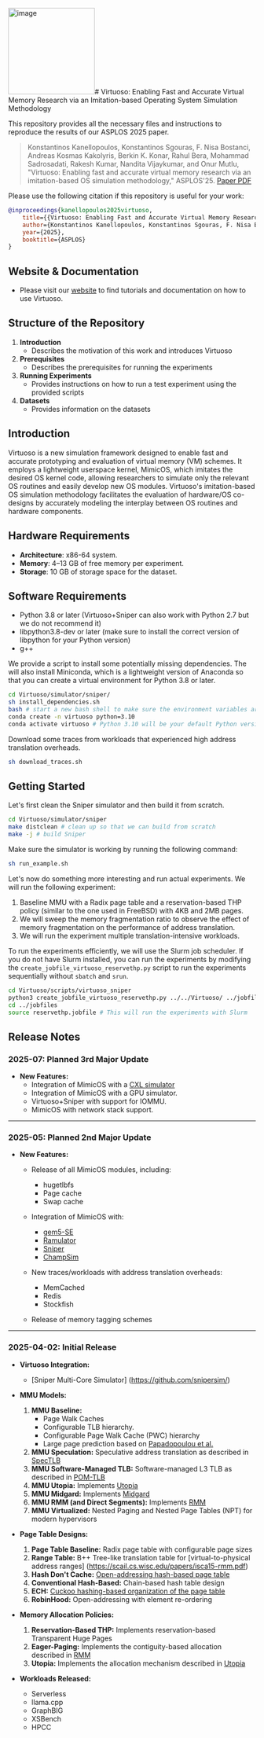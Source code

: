 <img width="176" alt="image" src="https://github.com/user-attachments/assets/153997f5-e79e-44b9-aa3d-b3089e35ed05" /># Virtuoso: Enabling Fast and Accurate Virtual Memory Research via an Imitation-based Operating System Simulation Methodology

This repository provides all the necessary files and instructions to reproduce the results of our ASPLOS 2025 paper.

> Konstantinos Kanellopoulos, Konstantinos Sgouras, F. Nisa Bostanci, Andreas Kosmas Kakolyris, Berkin K. Konar, Rahul Bera, Mohammad Sadrosadati, Rakesh Kumar, Nandita Vijaykumar, and Onur Mutlu, "Virtuoso: Enabling fast and accurate virtual memory research via an imitation-based OS simulation methodology," ASPLOS'25. [Paper PDF](https://arxiv.org/pdf/2403.04635v2)

Please use the following citation if this repository is useful for your work:

```bibtex
@inproceedings{kanellopoulos2025virtuoso,
    title={{Virtuoso: Enabling Fast and Accurate Virtual Memory Research via an Imitation-based Operating System Simulation Methodology}},
    author={Konstantinos Kanellopoulos, Konstantinos Sgouras, F. Nisa Bostanci, Andreas Kosmas Kakolyris, Berkin K. Konar, Rahul Bera, Mohammad Sadrosadati, Rakesh Kumar, Nandita Vijaykumar, and Onur Mutlu},
    year={2025},
    booktitle={ASPLOS}
}
```

## Website & Documentation

- Please visit our [website]() to find tutorials and documentation on how to use Virtuoso.

## Structure of the Repository

1. **Introduction**
     - Describes the motivation of this work and introduces Virtuoso
2. **Prerequisites**
     - Describes the prerequisites for running the experiments
3. **Running Experiments**
     - Provides instructions on how to run a test experiment using the provided scripts
4. **Datasets**
     - Provides information on the datasets

## Introduction

Virtuoso is a new simulation framework designed to enable fast and accurate prototyping and evaluation of virtual memory (VM) schemes.  It employs a lightweight userspace kernel, MimicOS, which imitates the desired OS kernel code, allowing researchers to simulate only the relevant OS routines and easily develop new OS modules.  Virtuoso's imitation-based OS simulation methodology facilitates the evaluation of hardware/OS co-designs by accurately modeling the interplay between OS routines and hardware components. 

## Hardware Requirements

- **Architecture**: x86-64 system.
- **Memory**: 4–13 GB of free memory per experiment.
- **Storage**: 10 GB of storage space for the dataset.


## Software Requirements

- Python 3.8 or later (Virtuoso+Sniper can also work with Python 2.7 but we do not recommend it)
- libpython3.8-dev or later (make sure to install the correct version of libpython for your Python version)
- g++


We provide a script to install some potentially missing dependencies. 
The will also install Miniconda, which is a lightweight version of Anaconda so that you can create a virtual environment for Python 3.8 or later.

```bash
cd Virtuoso/simulator/sniper/
sh install_dependencies.sh
bash # start a new bash shell to make sure the environment variables are set
conda create -n virtuoso python=3.10 
conda activate virtuoso # Python 3.10 will be your default Python version in this environment
```
Download some traces from workloads that experienced high address translation overheads. 

```bash
sh download_traces.sh
```
## Getting Started

 
Let's first clean the Sniper simulator and then build it from scratch.

```bash
cd Virtuoso/simulator/sniper
make distclean # clean up so that we can build from scratch
make -j # build Sniper
```

Make sure the simulator is working by running the following command:

```bash
sh run_example.sh 
```

Let's now do something more interesting and run actual experiments. 
We will run the following experiment:

1) Baseline MMU with a Radix page table and a reservation-based THP policy (similar to the one used in FreeBSD) with 4KB and 2MB pages.
2) We will sweep the memory fragmentation ratio to observe the effect of memory fragmentation on the performance of address translation.
3) We will run the experiment multiple translation-intensive workloads.

To run the experiments efficiently, we will use the Slurm job scheduler. 
If you do not have Slurm installed, you can run the experiments by modifying the `create_jobfile_virtuoso_reservethp.py` script to run the experiments sequentially without `sbatch` and `srun`.

```bash
cd Virtuoso/scripts/virtuoso_sniper
python3 create_jobfile_virtuoso_reservethp.py ../../Virtuoso/ ../jobfiles/reservethp.jobfile
cd ../jobfiles
source reservethp.jobfile # This will run the experiments with Slurm
```


## Release Notes

### **2025-07: Planned 3rd Major Update**
- **New Features:**
    - Integration of MimicOS with a [CXL simulator](https://github.com/Amit-P89/-DRackSim/)
    - Integration of MimicOS with a GPU simulator.
    - Virtuoso+Sniper with support for IOMMU.
    - MimicOS with network stack support.

---

### **2025-05: Planned 2nd Major Update**
- **New Features:**
    - Release of all MimicOS modules, including:
        - hugetlbfs
        - Page cache
        - Swap cache
          
    - Integration of MimicOS with:
        - [gem5-SE](http://gem5.org/)
        - [Ramulator](https://github.com/CMU-SAFARI/ramulator2)
        - [Sniper](https://github.com/snipersim/)
        - [ChampSim](https://github.com/ChampSim/ChampSim)
          
    - New traces/workloads with address translation overheads:
        - MemCached
        - Redis
        - Stockfish
          
    - Release of memory tagging schemes

---

### **2025-04-02: Initial Release**
- **Virtuoso Integration:**
    - [Sniper Multi-Core Simulator] (https://github.com/snipersim/)

- **MMU Models:**
    1. **MMU Baseline:**
         - Page Walk Caches
         - Configurable TLB hierarchy.
         - Configurable Page Walk Cache (PWC) hierarchy
         - Large page prediction based on [Papadopoulou et al.](https://ieeexplore.ieee.org/document/7056034)
    2. **MMU Speculation:** Speculative address translation as described in [SpecTLB](https://ieeexplore.ieee.org/document/6307767)
    3. **MMU Software-Managed TLB:** Software-managed L3 TLB as described in [POM-TLB](https://ieeexplore.ieee.org/document/8192494)
    4. **MMU Utopia:** Implements [Utopia](https://arxiv.org/abs/2211.12205)
    5. **MMU Midgard:** Implements [Midgard](https://dl.acm.org/doi/10.1109/ISCA52012.2021.00047)
    6. **MMU RMM (and Direct Segments):** Implements [RMM](https://scail.cs.wisc.edu/papers/isca15-rmm.pdf)
    7. **MMU Virtualized:** Nested Paging and Nested Page Tables (NPT) for modern hypervisors

- **Page Table Designs:**
    1. **Page Table Baseline:** Radix page table with configurable page sizes
    2. **Range Table:** B++ Tree-like translation table for [virtual-to-physical address ranges] (https://scail.cs.wisc.edu/papers/isca15-rmm.pdf)
    3. **Hash Don't Cache:** [Open-addressing hash-based page table](https://dl.acm.org/doi/10.1145/2964791.2901456)
    4. **Conventional Hash-Based:** Chain-based hash table design
    5. **ECH:** [Cuckoo hashing-based organization of the page table](https://iacoma.cs.uiuc.edu/iacoma-papers/asplos20.pdf)
    6. **RobinHood:** Open-addressing with element re-ordering

- **Memory Allocation Policies:**
    1. **Reservation-Based THP:** Implements reservation-based Transparent Huge Pages
    2. **Eager-Paging:** Implements the contiguity-based allocation described in [RMM](https://scail.cs.wisc.edu/papers/isca15-rmm.pdf)
    3. **Utopia:** Implements the allocation mechanism described in [Utopia](https://arxiv.org/abs/2211.12205)

- **Workloads Released:**
    - Serverless
    - llama.cpp
    - GraphBIG
    - XSBench
    - HPCC


